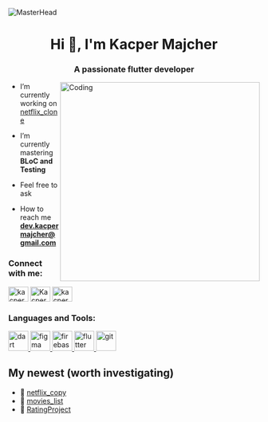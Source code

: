 ![MasterHead](https://res.cloudinary.com/dsxbnby76/image/upload/v1682337442/flutter_d9bc7de1f4_94d99c8220.png)
<h1 align="center">Hi 👋, I'm Kacper Majcher</h1>
<h3 align="center">A passionate flutter developer</h3>
<img align="right" alt= "Coding" width="400" src="https://cdn.dribbble.com/users/1891782/screenshots/14640979/media/2e5fb568fc88a3a0b490852ac936b8d4.png">

- I’m currently working on [netflix_clone](https://github.com/KacperMajcher/netflix_clone)

- I’m currently mastering **BLoC and Testing**

- Feel free to ask

- How to reach me **dev.kacpermajcher@gmail.com**

<h3 align="left">Connect with me:</h3>
<p align="left">

<a href="https://www.linkedin.com/in/kacpermajcher/" target="blank"><img align="center" src="https://raw.githubusercontent.com/rahuldkjain/github-profile-readme-generator/master/src/images/icons/Social/linked-in-alt.svg" alt="kacpermajcher" height="30" width="40" /></a>
<a href="https://www.facebook.com/profile.php?id=100091390851858" target="blank"><img align="center" src="https://raw.githubusercontent.com/rahuldkjain/github-profile-readme-generator/master/src/images/icons/Social/facebook.svg" alt="Kacper Majcher" height="30" width="40" /></a>
<a href="https://www.instagram.com/kacpermajcher_/" target="blank"><img align="center" src="https://raw.githubusercontent.com/rahuldkjain/github-profile-readme-generator/master/src/images/icons/Social/instagram.svg" alt="kacpermajcher_" height="30" width="40" /></a>
</p>

<h3 align="left">Languages and Tools:</h3>
<p align="left"> <a href="https://dart.dev" target="_blank" rel="noreferrer"> <img src="https://www.vectorlogo.zone/logos/dartlang/dartlang-icon.svg" alt="dart" width="40" height="40"/> </a> <a href="https://www.figma.com/" target="_blank" rel="noreferrer"> <img src="https://www.vectorlogo.zone/logos/figma/figma-icon.svg" alt="figma" width="40" height="40"/> </a> <a href="https://firebase.google.com/" target="_blank" rel="noreferrer"> <img src="https://www.vectorlogo.zone/logos/firebase/firebase-icon.svg" alt="firebase" width="40" height="40"/> </a> <a href="https://flutter.dev" target="_blank" rel="noreferrer"> <img src="https://www.vectorlogo.zone/logos/flutterio/flutterio-icon.svg" alt="flutter" width="40" height="40"/> </a> <a href="https://git-scm.com/" target="_blank" rel="noreferrer"> <img src="https://www.vectorlogo.zone/logos/git-scm/git-scm-icon.svg" alt="git" width="40" height="40"/> </a> </p>


## **My newest (worth investigating)**
- 🐧 [netflix_copy](https://github.com/KacperMajcher/netflix_copy)
- 🐰 [movies_list](https://github.com/KacperMajcher/movies_list)
- 🐣 [RatingProject](https://github.com/KacperMajcher/rating)
